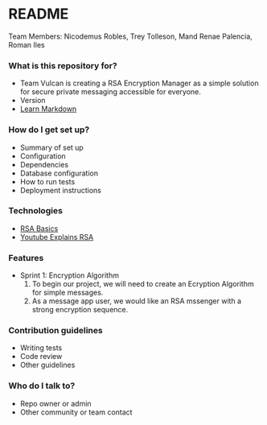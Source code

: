 # README #

Team Members: Nicodemus Robles, Trey Tolleson, Mand Renae Palencia, Roman Iles

### What is this repository for? ###

* Team Vulcan is creating a RSA Encryption Manager as a simple solution for secure private messaging accessible for everyone.
* Version
* [Learn Markdown](https://bitbucket.org/tutorials/markdowndemo)

### How do I get set up? ###

* Summary of set up
* Configuration
* Dependencies
* Database configuration
* How to run tests
* Deployment instructions

### Technologies
* [RSA Basics](https://en.wikipedia.org/wiki/RSA_(cryptosystem))
* [Youtube Explains RSA](https://www.youtube.com/watch?v=wXB-V_Keiu8)

### Features
* Sprint 1: Encryption Algorithm
	1. To begin our project, we will need to create an Ecryption Algorithm for simple messages.
	2. As a message app user, we would like an RSA mssenger with a strong encryption sequence.

### Contribution guidelines ###

* Writing tests
* Code review
* Other guidelines

### Who do I talk to? ###

* Repo owner or admin
* Other community or team contact